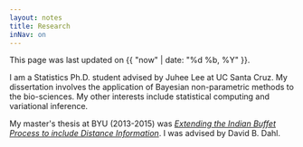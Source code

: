 ```yaml
---
layout: notes
title: Research
inNav: on
---
```


This page was last updated on {{ "now" | date: "%d %b, %Y" }}.

I am a Statistics Ph.D. student advised by Juhee Lee at UC Santa Cruz. My
dissertation involves the application of Bayesian non-parametric methods to the
bio-sciences. My other interests include statistical computing and variational
inference.

My master's thesis at BYU (2013-2015) was [*Extending the Indian Buffet Process to include Distance Information*](/assets/misc/masterLui.pdf). I was advised by David B. Dahl.


